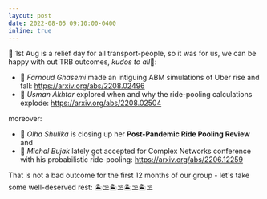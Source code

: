 ```yaml
---
layout: post
date: 2022-08-05 09:10:00-0400
inline: true
---  
```

👏 1st Aug is a relief day for all transport-people, so it was for us, we can be happy with out TRB outcomes, _kudos to all_👏:
* 🧨 _Farnoud Ghasemi_ made an intiguing ABM simulations of Uber rise and fall: https://arxiv.org/abs/2208.02496
* 🧨 _Usman Akhtar_ explored when and why the ride-pooling calculations explode: https://arxiv.org/abs/2208.02504

moreover:
* 🧨 _Olha Shulika_ is closing up her **Post-Pandemic Ride Pooling Review** and
* 🧨 _Michal Bujak_ lately got accepted for Complex Networks conference with his probabilistic ride-pooling: https://arxiv.org/abs/2206.12259

That is not a bad outcome for the first 12 months of our group - let's take some well-deserved rest: 🏝⛱🏝⛱🏝⛱🏝⛱

